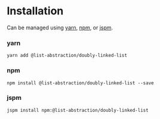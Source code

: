 # Installation

Can be managed using
[yarn](https://yarnpkg.com/en/docs),
[npm](https://docs.npmjs.com),
or [jspm](https://jspm.org/docs).


### yarn
```terminal
yarn add @list-abstraction/doubly-linked-list
```

### npm
```terminal
npm install @list-abstraction/doubly-linked-list --save
```

### jspm
```terminal
jspm install npm:@list-abstraction/doubly-linked-list
```
